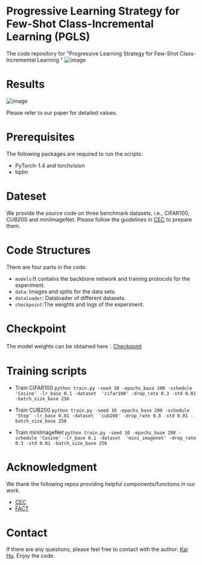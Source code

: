 # Progressive Learning Strategy for Few-Shot Class-Incremental Learning (PGLS)

The code repository for "Progressive Learning Strategy for Few-Shot Class-Incremental Learning "
![image](https://github.com/MLMIP/PGLS/assets/67742308/392915fc-3598-4609-846e-263dd9d3422e)


# Results
![image](https://github.com/MLMIP/PGLS/assets/67742308/929b9c97-a644-4e84-bdd2-f897ac13489a)

Please refer to our paper for detailed values.

# Prerequisites
The following packages are required to run the scripts:
+ PyTorch-1.4 and torchvision
+ tqdm

# Dateset
We provide the source code on three benchmark datasets, i.e., CIFAR100, CUB200 and miniImageNet. Please follow the guidelines in [CEC](https://github.com/icoz69/CEC-CVPR2021) to prepare them.

# Code Structures
There are four parts in the code.

+ ```models```:It contains the backbone network and training protocols for the experiment.
+ ```data```: Images and splits for the data sets.
+ ```dataloader```: Dataloader of different datasets.
+ ```checkpoint```:The weights and logs of the experiment.

# Checkpoint
The model weights can be obtained here：[Checkpoint](https://drive.google.com/drive/folders/1GxG2A2lk3kxuv6fjldZ-5TNr5IM-ufZh)

# Training scripts
+ Train CIFAR100
```python train.py -seed 10 -epochs_base 200 -schedule 'Cosine' -lr_base 0.1 -dataset  'cifar100' -drop_rate 0.3 -std 0.01 -batch_size_base 256```

+ Train CUB200
 ```python train.py -seed 10 -epochs_base 200 -schedule 'Step' -lr_base 0.01 -dataset  'cub200' -drop_rate 0.8 -std 0.01 -batch_size_base 256```

+ Train miniImageNet
 ```python train.py -seed 10 -epochs_base 200 -schedule 'Cosine' -lr_base 0.1 -dataset  'mini_imagenet' -drop_rate 0.3 -std 0.01 -batch_size_base 256 ```

# Acknowledgment
We thank the following repos providing helpful components/functions in our work.
 + [CEC](https://github.com/icoz69/CEC-CVPR2021)
 + [FACT](https://github.com/zhoudw-zdw/CVPR22-Fact?tab=readme-ov-file)

# Contact
If there are any questions, please feel free to contact with the author: [Kai Hu](kaihu@xtu.edu.cn). Enjoy the code.


